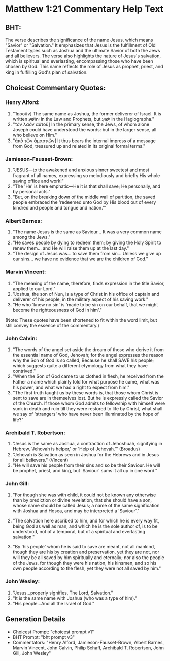# Matthew 1:21 Commentary Help Text

## BHT:
The verse describes the significance of the name Jesus, which means "Savior" or "Salvation." It emphasizes that Jesus is the fulfillment of Old Testament types such as Joshua and the ultimate Savior of both the Jews and all believers. The verse also highlights the nature of Jesus's salvation, which is spiritual and everlasting, encompassing those who have been chosen by God. This name reflects the role of Jesus as prophet, priest, and king in fulfilling God's plan of salvation.

## Choicest Commentary Quotes:
### Henry Alford:
1. "Ἰησοῦν] The same name as Joshua, the former deliverer of Israel. It is written יְהוֹשֻׁעַ in the Law and Prophets, but יֵשׁוּעַ in the Hagiographa." 
2. "τὸν λαὸν αὐτοῦ] In the primary sense, the Jews, of whom alone Joseph could have understood the words: but in the larger sense, all who believe on Him." 
3. "ἀπὸ τῶν ἁμαρτιῶν] It thus bears the internal impress of a message from God, treasured up and related in its original formal terms."

### Jamieson-Fausset-Brown:
1. "JESUS—to the awakened and anxious sinner sweetest and most fragrant of all names, expressing so melodiously and briefly His whole saving office and work!"
2. "The 'He' is here emphatic—He it is that shall save; He personally, and by personal acts."
3. "But, on the breaking down of the middle wall of partition, the saved people embraced the 'redeemed unto God by His blood out of every kindred and people and tongue and nation.'"

### Albert Barnes:
1. "The name Jesus is the same as Saviour... It was a very common name among the Jews." 
2. "He saves people by dying to redeem them; by giving the Holy Spirit to renew them... and He will raise them up at the last day." 
3. "The design of Jesus was... to save them from sin... Unless we give up our sins... we have no evidence that we are the children of God."

### Marvin Vincent:
1. "The meaning of the name, therefore, finds expression in the title Savior, applied to our Lord."
2. "Joshua, the son of Nun, is a type of Christ in his office of captain and deliverer of his people, in the military aspect of his saving work."
3. "He who 'knew no sin' is 'made to be sin on our behalf, that we might become the righteousness of God in him'."

(Note: These quotes have been shortened to fit within the word limit, but still convey the essence of the commentary.)

### John Calvin:
1. "The words of the angel set aside the dream of those who derive it from the essential name of God, Jehovah; for the angel expresses the reason why the Son of God is so called, Because he shall SAVE his people; which suggests quite a different etymology from what they have contrived."
2. "When the Son of God came to us clothed in flesh, he received from the Father a name which plainly told for what purpose he came, what was his power, and what we had a right to expect from him."
3. "The first truth taught us by these words is, that those whom Christ is sent to save are in themselves lost. But he is expressly called the Savior of the Church. If those whom God admits to fellowship with himself were sunk in death and ruin till they were restored to life by Christ, what shall we say of 'strangers' who have never been illuminated by the hope of life?"

### Archibald T. Robertson:
1. "Jesus is the same as Joshua, a contraction of Jehoshuah, signifying in Hebrew, 'Jehovah is helper,' or 'Help of Jehovah.'" (Broadus)
2. "Jehovah is Salvation as seen in Joshua for the Hebrews and in Jesus for all believers." (Vincent)
3. "He will save his people from their sins and so be their Saviour. He will be prophet, priest, and king, but 'Saviour' sums it all up in one word."

### John Gill:
1. "For though she was with child, it could not be known any otherwise than by prediction or divine revelation, that she should have a son, whose name should be called Jesus; a name of the same signification with Joshua and Hosea, and may be interpreted a 'Saviour'." 

2. "The salvation here ascribed to him, and for which he is every way fit, being God as well as man, and which he is the sole author of, is to be understood, not of a temporal, but of a spiritual and everlasting salvation." 

3. "By 'his people' whom he is said to save are meant, not all mankind, though they are his by creation and preservation, yet they are not, nor will they be all saved by him spiritually and eternally; nor also the people of the Jews, for though they were his nation, his kinsmen, and so his own people according to the flesh, yet they were not all saved by him."

### John Wesley:
1. "Jesus...properly signifies, The Lord, Salvation." 
2. "It is the same name with Joshua (who was a type of him)." 
3. "His people...And all the Israel of God."


## Generation Details
- Choicest Prompt: "choicest prompt v1"
- BHT Prompt: "bht prompt v3"
- Commentators: "Henry Alford, Jamieson-Fausset-Brown, Albert Barnes, Marvin Vincent, John Calvin, Philip Schaff, Archibald T. Robertson, John Gill, John Wesley"
